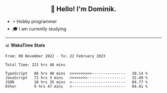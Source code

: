 <h2 align="center">👋 Hello! I'm Dominik.</h2>

- ⚡ Hobby programmer
- 🎓 I am currently studying

---
📊 **WakaTime Stats**
<!--START_SECTION:waka-->

```text
From: 09 November 2022 - To: 22 February 2023

Total Time: 221 hrs 46 mins

TypeScript   86 hrs 48 mins  >>>>>>>>>>---------------   39.14 %
JavaScript   72 hrs 3 mins   >>>>>>>>-----------------   32.49 %
JSON         10 hrs 35 mins  >------------------------   04.77 %
Other        9 hrs 47 mins   >------------------------   04.41 %
```

<!--END_SECTION:waka-->
